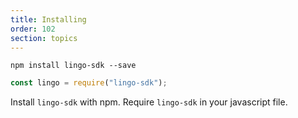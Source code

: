 ```yaml
---
title: Installing
order: 102
section: topics
---
```


```shell
npm install lingo-sdk --save
```

```js
const lingo = require("lingo-sdk");
```

Install `lingo-sdk` with npm. Require `lingo-sdk` in your javascript file.

